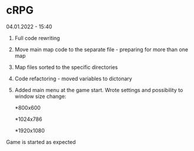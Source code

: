 # cRPG

04.01.2022 - 15:40
1. Full code rewriting
2. Move main map code to the separate file - preparing for more than one map
3. Map files sorted to the specific directories
4. Code refactoring - moved variables to dictonary
5. Added main menu at the game start. Wrote settings and possibility to window size change:
    
    
    *800x600
    
    
    *1024x786
    
    
    *1920x1080
    
    
Game is started as expected
